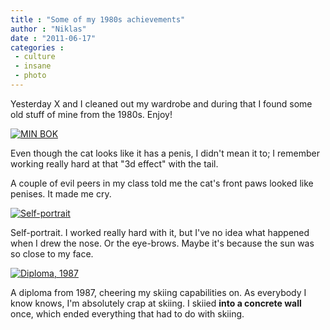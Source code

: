 ```yaml
---
title : "Some of my 1980s achievements"
author : "Niklas"
date : "2011-06-17"
categories : 
 - culture
 - insane
 - photo
---
```


Yesterday X and I cleaned out my wardrobe and during that I found some old stuff of mine from the 1980s. Enjoy!

[![MIN BOK](http://farm3.static.flickr.com/2654/5841849072_b6129e3228_z.jpg)](http://www.flickr.com/photos/pivic/5841849072)

Even though the cat looks like it has a penis, I didn't mean it to; I remember working really hard at that "3d effect" with the tail.

A couple of evil peers in my class told me the cat's front paws looked like penises. It made me cry.

[![Self-portrait](http://farm6.static.flickr.com/5305/5841849472_b1c7d8919b_z.jpg)](http://www.flickr.com/photos/pivic/5841849472)

Self-portrait. I worked really hard with it, but I've no idea what happened when I drew the nose. Or the eye-brows. Maybe it's because the sun was so close to my face.

[![Diploma, 1987](http://farm4.static.flickr.com/3280/5841301953_3de585c44a_z.jpg)](http://www.flickr.com/photos/pivic/5841301953)

A diploma from 1987, cheering my skiing capabilities on. As everybody I know knows, I'm absolutely crap at skiing. I skiied **into a concrete wall** once, which ended everything that had to do with skiing.
